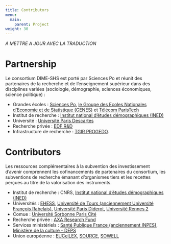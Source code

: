 ```yaml
---
title: Contributors
menu:
  main:
    parent: Project
weight: 30
---
```

*A METTRE A JOUR AVEC LA TRADUCTION*
# Partnership
Le consortium DIME-SHS est porté par Sciences Po et réunit des partenaires de la recherche et de l’enseignement supérieur dans des disciplines variées (sociologie, démographie, sciences économiques, science politique) :
- Grandes écoles : [Sciences Po](http://sciencespo.fr/fr), [le Groupe des Ecoles Nationales d’Economie et de Statistique (GENES)](http://www.groupe-genes.fr/) et [Télécom ParisTech](https://www.telecom-paristech.fr/)
- Institut de recherche : [Institut national d’études démographiques (INED)](https://www.ined.fr/)
- Université : [Université Paris Descartes](https://www.univ-paris5.fr/)
- Recherche privée : [EDF R&D](https://www.edf.fr/groupe-edf/qui-sommes-nous/activites/recherche-et-developpement)
- Infrastructure de recherche : [TGIR PROGEDO](www.progedo.fr).

# Contributors
Les ressources complémentaires à la subvention des investissement d’avenir comprennent les cofinancements de partenaires du consortium, les subventions de recherche émanant d’organismes tiers et les recettes perçues au titre de la valorisation des instruments.
- Institut de recherche : CNRS, [Institut national d’études démographiques (INED)](https://www.ined.fr/)
- Universités : [EHESS](https://www.ehess.fr/), [Université de Tours (anciennement Université François Rabelais)](https://www.univ-tours.fr/), [Université Paris Diderot](https://www.univ-paris-diderot.fr/), [Université Rennes 2](https://www.univ-rennes2.fr/)
- Comue : [Université Sorbonne Paris Cité](http://www.sorbonne-paris-cite.fr/)
- Recherche privée : [AXA Research Fund](https://www.axa-research.org/fr)
- Services ministériels : [Santé Publique France (anciennement INPES)](https://www.santepubliquefrance.fr/), [Ministère de la culture - DEPS](http://www.culture.gouv.fr/Thematiques/Etudes-et-statistiques/Le-DEPS)
- Union européenne : [EUCelLEX](https://www.eucellex.eu/), [SOURCE](http://www.societalsecurity.net/), [SOWELL](http://www.erc-sowell.com/)
